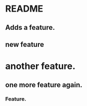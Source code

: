 # README

## Adds a feature.

## new feature

# another feature.

## one more feature again.

### Feature.